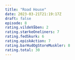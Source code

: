```yaml
---
title: "Road House"
date: 2023-03-21T21:19:17Z
draft: false
episode: 8
rating.vildeVåben: 2
rating.stærkeOneliners: 7
rating.fedSkurk: 6
rating.episkAction: 7
rating.barHudOgStoreMuskler: 8
rating.total: 30
---
```



